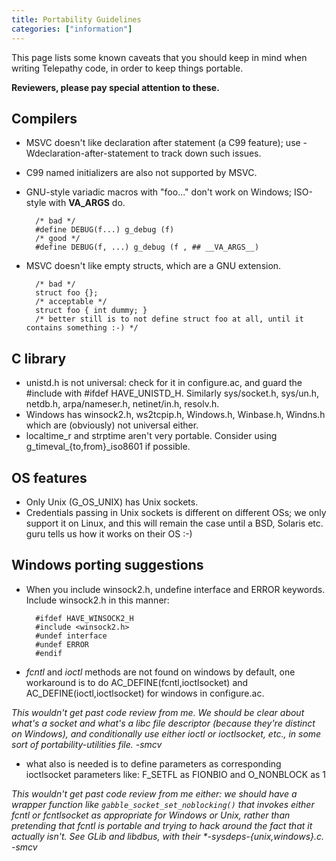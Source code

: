 ```yaml
---
title: Portability Guidelines
categories: ["information"]
---
```


This page lists some known caveats that you should keep in mind when writing Telepathy code, in order to keep things portable.

**Reviewers, please pay special attention to these.**

## Compilers

* MSVC doesn't like declaration after statement (a C99 feature); use -Wdeclaration-after-statement to track down such issues.

* C99 named initializers are also not supported by MSVC.

* GNU-style variadic macros with "foo..." don't work on Windows; ISO-style with **VA_ARGS** do.

        /* bad */
        #define DEBUG(f...) g_debug (f)
        /* good */
        #define DEBUG(f, ...) g_debug (f , ## __VA_ARGS__)

* MSVC doesn't like empty structs, which are a GNU extension.

        /* bad */
        struct foo {};
        /* acceptable */
        struct foo { int dummy; }
        /* better still is to not define struct foo at all, until it contains something :-) */

## C library

* unistd.h is not universal: check for it in configure.ac, and guard the #include with #ifdef HAVE_UNISTD_H. Similarly sys/socket.h, sys/un.h, netdb.h, arpa/nameser.h, netinet/in.h, resolv.h.
* Windows has winsock2.h, ws2tcpip.h, Windows.h, Winbase.h, Windns.h which are (obviously) not universal either.
* localtime_r and strptime aren't very portable. Consider using g_timeval_{to,from}_iso8601 if possible.

## OS features

* Only Unix (G_OS_UNIX) has Unix sockets.
* Credentials passing in Unix sockets is different on different OSs; we only support it on Linux, and this will remain the case until a BSD, Solaris etc. guru tells us how it works on their OS :-)

## Windows porting suggestions

* When you include winsock2.h, undefine interface and ERROR keywords. Include winsock2.h in this manner:

        #ifdef HAVE_WINSOCK2_H
        #include <winsock2.h>
        #undef interface
        #undef ERROR
        #endif

* _fcntl_ and _ioctl_ methods are not found on windows by default, one workaround is to do AC_DEFINE(fcntl,ioctlsocket) and AC_DEFINE(ioctl,ioctlsocket) for windows in configure.ac.

_This wouldn't get past code review from me. We should be clear about what's a socket and what's a libc file descriptor (because they're distinct on Windows), and conditionally use either ioctl or ioctlsocket, etc., in some sort of portability-utilities file. -smcv_

* what also is needed is to define parameters as corresponding ioctlsocket parameters like: F_SETFL as FIONBIO and O_NONBLOCK as 1

_This wouldn't get past code review from me either: we should have a wrapper function like `gabble_socket_set_noblocking()` that invokes either fcntl or fcntlsocket as appropriate for Windows or Unix, rather than pretending that fcntl is portable and trying to hack around the fact that it actually isn't. See GLib and libdbus, with their *-sysdeps-{unix,windows}.c. -smcv_
